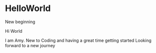 # HelloWorld
New beginning

Hi World

I am Amy. New to Coding and having a great time getting started
Looking forward to a new journey
